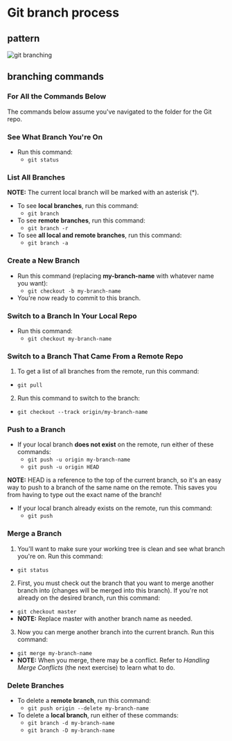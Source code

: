 # Git branch process

## pattern

![git branching](https://user-images.githubusercontent.com/62617476/224460234-f938bbf8-f634-4484-a73c-98c45d795979.jpg)

## branching commands

### For All the Commands Below
The commands below assume you've navigated to the folder for the Git repo.

### See What Branch You're On
- Run this command:
   - `git status`

### List All Branches
**NOTE:** The current local branch will be marked with an asterisk (*).

- To see **local branches**, run this command:
  - `git branch`
- To see **remote branches**, run this command:
  - `git branch -r`
- To see **all local and remote branches**, run this command:
  - `git branch -a`

### Create a New Branch
- Run this command (replacing **my-branch-name** with whatever name you want):
  - `git checkout -b my-branch-name`
- You're now ready to commit to this branch.

### Switch to a Branch In Your Local Repo
- Run this command:
  - `git checkout my-branch-name`
  
### Switch to a Branch That Came From a Remote Repo
1. To get a list of all branches from the remote, run this command:
  - `git pull`
  
2. Run this command to switch to the branch:
  - `git checkout --track origin/my-branch-name`

### Push to a Branch
- If your local branch **does not exist** on the remote, run either of these commands:
  - `git push -u origin my-branch-name`
  - `git push -u origin HEAD`
  
**NOTE:** HEAD is a reference to the top of the current branch, so it's an easy way to push to a branch of the same name on the remote. This saves you from having to type out the exact name of the branch!

- If your local branch already exists on the remote, run this command:
  	- `git push`
    
### Merge a Branch
1. You'll want to make sure your working tree is clean and see what branch you're on. Run this command:
  - `git status`
  
2. First, you must check out the branch that you want to merge another branch into (changes will be merged into this branch). If you're not already on the desired branch, run this command:
  - `git checkout master`
  - **NOTE:** Replace master with another branch name as needed.

3. Now you can merge another branch into the current branch. Run this command:
  - `git merge my-branch-name`
  - **NOTE:** When you merge, there may be a conflict. Refer to *Handling Merge Conflicts* (the next exercise) to learn what to do.
  
### Delete Branches
- To delete a **remote branch**, run this command:
  - `git push origin --delete my-branch-name`
- To delete a **local branch**, run either of these commands:
  - `git branch -d my-branch-name`
  - `git branch -D my-branch-name`
